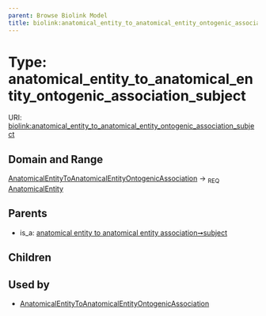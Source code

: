 ```yaml
---
parent: Browse Biolink Model
title: biolink:anatomical_entity_to_anatomical_entity_ontogenic_association_subject
---
```


# Type: anatomical_entity_to_anatomical_entity_ontogenic_association_subject




URI: [biolink:anatomical_entity_to_anatomical_entity_ontogenic_association_subject](https://w3id.org/biolink/vocab/anatomical_entity_to_anatomical_entity_ontogenic_association_subject)

## Domain and Range

[AnatomicalEntityToAnatomicalEntityOntogenicAssociation](AnatomicalEntityToAnatomicalEntityOntogenicAssociation.md) ->  <sub>REQ</sub> [AnatomicalEntity](AnatomicalEntity.md)

## Parents

 *  is_a: [anatomical entity to anatomical entity association➞subject](anatomical_entity_to_anatomical_entity_association_subject.md)

## Children


## Used by

 * [AnatomicalEntityToAnatomicalEntityOntogenicAssociation](AnatomicalEntityToAnatomicalEntityOntogenicAssociation.md)
